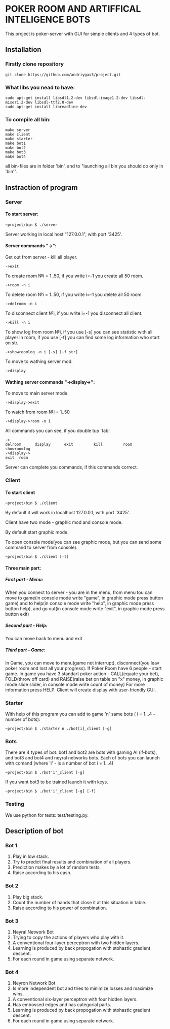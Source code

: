 # POKER ROOM AND ARTIFFICAL INTELIGENCE BOTS

This project is poker-server with GUI for simple clients and 4 types of bot.

## Installation
### Firstly clone repository
```
git clone https://github.com/andriygav3/project.git
```
### What libs you nead to have:
```
sudo apt-get install libsdl1.2-dev libsdl-image1.2-dev libsdl-mixer1.2-dev libsdl-ttf2.0-dev
sudo apt-get install libreadline-dev
```

### To compile all bin:

```
make server
make client
make starter
make bot1
make bot2
make bot3
make bot4
```
all bin-files are in folder 'bin', and to "launching all bin you should do only in 'bin'".

## Instraction of program

### Server
#### To start server: 
```
~project/bin $ ./server
```
Server working in local host "127.0.0.1", with port '3425'.
#### Server commands "->":
Get out from server - kill all player.
```
->exit
```
To create room №i = 1..50, if you write i=-1 you create all 50 room.
```
->room -n i
```
To delete room №i = 1..50, if you write i=-1 you delete all 50 room.
```
->delroom -n i
```
To disconnect client №i, if you write i=-1 you disconnect all client.
```
->kill -n i
```
To show log from room №i, if you use [-s] you can see statistic with all player in room, if you use [-f] you can find some log information who start on str.
```
->showroomlog -n i [-s] [-f str]
```
To move to wathing server mod.
```
->display
```
#### Wathing server commands "->display->":
To move to main server mode.
```
->display->exit
```
To watch from room №i = 1..50
```
->display->room -n i
```
All commands you can see, if you double tup 'tab'.
```
->
delroom      display      exit         kill         room         showroomlog
->display->
exit  room

```
Server can complete you commands, if this commands correct.

### Client
#### To start client 
```
~project/bin $ ./client
```
By default it will work in localhost 127.0.0.1, with port '3425'.

Client have two mode - graphic mod and console mode.

By default start graphic mode. 

To open console mode(you can see graphic mode, but you can send some command to server from console).
```
~project/bin $ ./client [-t]
```
#### Three main part:
##### First part - Menu:
When you connect to server - you are in the menu, from menu tou can move to game(in console mode write "game", in graphic mode press button game) and to help(in console mode write "help", in graphic mode press button help), and go out(in console mode write "exit", in graphic mode press button exit)
##### Second part - Help:
You can move back to menu and exit
##### Third part - Game:
In Game, you can move to menu(game not interrupt), disconnect(you leav poker room and lost all your progress).
If Poker Room have 6 people - start game.
In game you have 3 standart poker action - CALL(equate your bet), FOLD(throw off card) and RAISE(raise bet on table on "x" money, in graphic mode slide slider, in console mode write count of money)
For more information press HELP.
Client will create display with user-friendly GUI.

### Starter
With help of this program you can add to game 'n' same bots ( i = 1...4 - number of bots):
```
~project/bin $ ./starter n ./bot[i]_client [-g]
```
### Bots
There are 4 types of bot. bot1 and bot2 are bots with gaming AI (if-bots), and bot3 and bot4 and neyral networks bots.
Each of bots you can launch with comand (where 'i' - is a number of bot i = 1...4)
```
~project/bin $ ./bot'i'_client [-g]
``` 
If you want bot3 to be trained launch it with keys.
```
~project/bin $ ./bot'i'_client [-g] [-f]
``` 

### Testing
We use python for tests: test/testing.py.

## Description of bot
### Bot 1
1. Play in low stack.
2. Try to predict final results and combination of all players.
3. Prediction makes by a lot of random tests.
4. Raise according to his cash.
### Bot 2
1. Play big stack.
2. Count the number of hands that close it at this situation in table.
3. Raise according to his power of combination.
### Bot 3
1. Neyral Network Bot
2. Trying to сopy the actions of players who play with it. 
3. A conventional four-layer perceptron with two hidden layers.
4. Learning is produced by back propogation with stohastic gradient descent.
5. For each round in game using separate network.
### Bot 4
1. Neyron Network Bot
2. Is more independent bot and tries to minimize losses and maximize wins.
3. A conventional six-layer perceptron with four hidden layers.
4. Has embossed edges and has categorial parts.
5. Learning is produced by back propogation with stohastic gradient descent.
6. For each round in game using separate network.



